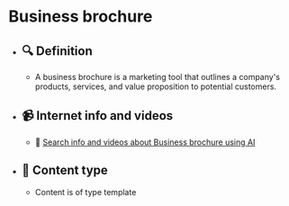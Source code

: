# Business brochure
- ## 🔍 Definition
  - A business brochure is a marketing tool that outlines a company's products, services, and value proposition to potential customers.
- ## 📹 Internet info and videos
  - 🤖 [Search info and videos about Business brochure using AI](https://www.perplexity.ai/search?q=videos+about+Business+brochure:+A+business+brochure+is+a+marketing+tool+that+outlines+a+company's+products,+services,+and+value+proposition+to+potential+customers.
)
- ## 📰 Content type 
  - Content is of type template
